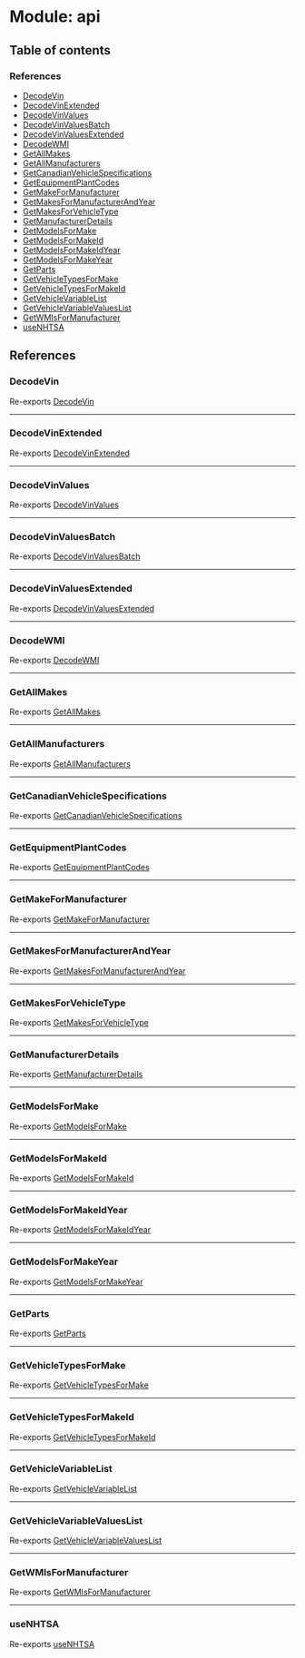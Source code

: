 # Module: api

## Table of contents

### References

- [DecodeVin](api.md#decodevin)
- [DecodeVinExtended](api.md#decodevinextended)
- [DecodeVinValues](api.md#decodevinvalues)
- [DecodeVinValuesBatch](api.md#decodevinvaluesbatch)
- [DecodeVinValuesExtended](api.md#decodevinvaluesextended)
- [DecodeWMI](api.md#decodewmi)
- [GetAllMakes](api.md#getallmakes)
- [GetAllManufacturers](api.md#getallmanufacturers)
- [GetCanadianVehicleSpecifications](api.md#getcanadianvehiclespecifications)
- [GetEquipmentPlantCodes](api.md#getequipmentplantcodes)
- [GetMakeForManufacturer](api.md#getmakeformanufacturer)
- [GetMakesForManufacturerAndYear](api.md#getmakesformanufacturerandyear)
- [GetMakesForVehicleType](api.md#getmakesforvehicletype)
- [GetManufacturerDetails](api.md#getmanufacturerdetails)
- [GetModelsForMake](api.md#getmodelsformake)
- [GetModelsForMakeId](api.md#getmodelsformakeid)
- [GetModelsForMakeIdYear](api.md#getmodelsformakeidyear)
- [GetModelsForMakeYear](api.md#getmodelsformakeyear)
- [GetParts](api.md#getparts)
- [GetVehicleTypesForMake](api.md#getvehicletypesformake)
- [GetVehicleTypesForMakeId](api.md#getvehicletypesformakeid)
- [GetVehicleVariableList](api.md#getvehiclevariablelist)
- [GetVehicleVariableValuesList](api.md#getvehiclevariablevalueslist)
- [GetWMIsForManufacturer](api.md#getwmisformanufacturer)
- [useNHTSA](api.md#usenhtsa)

## References

### DecodeVin

Re-exports [DecodeVin](api_endpoints_DecodeVin.md#decodevin)

___

### DecodeVinExtended

Re-exports [DecodeVinExtended](api_endpoints_DecodeVinExtended.md#decodevinextended)

___

### DecodeVinValues

Re-exports [DecodeVinValues](api_endpoints_DecodeVinValues.md#decodevinvalues)

___

### DecodeVinValuesBatch

Re-exports [DecodeVinValuesBatch](api_endpoints_DecodeVinValuesBatch.md#decodevinvaluesbatch)

___

### DecodeVinValuesExtended

Re-exports [DecodeVinValuesExtended](api_endpoints_DecodeVinValuesExtended.md#decodevinvaluesextended)

___

### DecodeWMI

Re-exports [DecodeWMI](api_endpoints_DecodeWMI.md#decodewmi)

___

### GetAllMakes

Re-exports [GetAllMakes](api_endpoints_GetAllMakes.md#getallmakes)

___

### GetAllManufacturers

Re-exports [GetAllManufacturers](api_endpoints_GetAllManufacturers.md#getallmanufacturers)

___

### GetCanadianVehicleSpecifications

Re-exports [GetCanadianVehicleSpecifications](api_endpoints_GetCanadianVehicleSpecifications.md#getcanadianvehiclespecifications)

___

### GetEquipmentPlantCodes

Re-exports [GetEquipmentPlantCodes](api_endpoints_GetEquipmentPlantCodes.md#getequipmentplantcodes)

___

### GetMakeForManufacturer

Re-exports [GetMakeForManufacturer](api_endpoints_GetMakeForManufacturer.md#getmakeformanufacturer)

___

### GetMakesForManufacturerAndYear

Re-exports [GetMakesForManufacturerAndYear](api_endpoints_GetMakesForManufacturerAndYear.md#getmakesformanufacturerandyear)

___

### GetMakesForVehicleType

Re-exports [GetMakesForVehicleType](api_endpoints_GetMakesForVehicleType.md#getmakesforvehicletype)

___

### GetManufacturerDetails

Re-exports [GetManufacturerDetails](api_endpoints_GetManufacturerDetails.md#getmanufacturerdetails)

___

### GetModelsForMake

Re-exports [GetModelsForMake](api_endpoints_GetModelsForMake.md#getmodelsformake)

___

### GetModelsForMakeId

Re-exports [GetModelsForMakeId](api_endpoints_GetModelsForMakeId.md#getmodelsformakeid)

___

### GetModelsForMakeIdYear

Re-exports [GetModelsForMakeIdYear](api_endpoints_GetModelsForMakeIdYear.md#getmodelsformakeidyear)

___

### GetModelsForMakeYear

Re-exports [GetModelsForMakeYear](api_endpoints_GetModelsForMakeYear.md#getmodelsformakeyear)

___

### GetParts

Re-exports [GetParts](api_endpoints_GetParts.md#getparts)

___

### GetVehicleTypesForMake

Re-exports [GetVehicleTypesForMake](api_endpoints_GetVehicleTypesForMake.md#getvehicletypesformake)

___

### GetVehicleTypesForMakeId

Re-exports [GetVehicleTypesForMakeId](api_endpoints_GetVehicleTypesForMakeId.md#getvehicletypesformakeid)

___

### GetVehicleVariableList

Re-exports [GetVehicleVariableList](api_endpoints_GetVehicleVariableList.md#getvehiclevariablelist)

___

### GetVehicleVariableValuesList

Re-exports [GetVehicleVariableValuesList](api_endpoints_GetVehicleVariableValuesList.md#getvehiclevariablevalueslist)

___

### GetWMIsForManufacturer

Re-exports [GetWMIsForManufacturer](api_endpoints_GetWMIsForManufacturer.md#getwmisformanufacturer)

___

### useNHTSA

Re-exports [useNHTSA](api_useNHTSA.md#usenhtsa)
